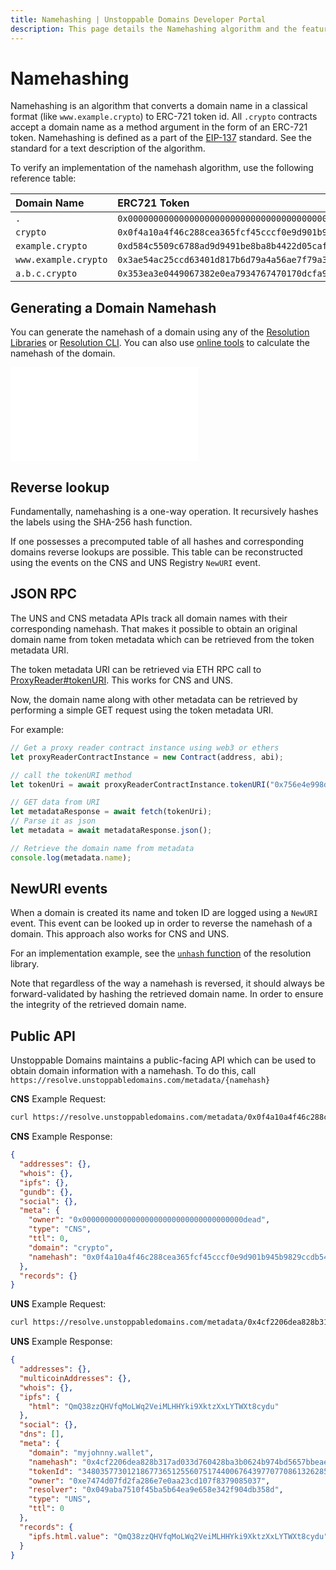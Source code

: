 ```yaml
---
title: Namehashing | Unstoppable Domains Developer Portal
description: This page details the Namehashing algorithm and the features of the ERC-721 token standard.
---
```


# Namehashing

Namehashing is an algorithm that converts a domain name in a classical format \(like `www.example.crypto`\) to ERC-721 token id. All `.crypto` contracts accept a domain name as a method argument in the form of an ERC-721 token. Namehashing is defined as a part of the [EIP-137](https://github.com/ethereum/EIPs/blob/master/EIPS/eip-137.md#namehash-algorithm) standard. See the standard for a text description of the algorithm.

To verify an implementation of the namehash algorithm, use the following reference table:

| Domain Name | ERC721 Token |
| :--- | :--- |
| `.` | `0x0000000000000000000000000000000000000000000000000000000000000000` |
| `crypto` | `0x0f4a10a4f46c288cea365fcf45cccf0e9d901b945b9829ccdb54c10dc3cb7a6f` |
| `example.crypto` | `0xd584c5509c6788ad9d9491be8ba8b4422d05caf62674a98fbf8a9988eeadfb7e` |
| `www.example.crypto` | `0x3ae54ac25ccd63401d817b6d79a4a56ae7f79a332fe77a98fa0c9d10adf9b2a1` |
| `a.b.c.crypto` | `0x353ea3e0449067382e0ea7934767470170dcfa9c49b1be0fe708adc4b1f9cf13` |

## Generating a Domain Namehash

You can generate the namehash of a domain using any of the [Resolution Libraries](/developer-toolkit/resolution-integration-methods/resolution-libraries/libraries-overview.md) or [Resolution CLI](/developer-toolkit/resolution-integration-methods/resolution-cli.md). You can also use [online tools](https://swolfeyes.github.io/ethereum-namehash-calculator/) to calculate the namehash of the domain.

<embed src="/snippets/_namehashing-snippets.md" />

## Reverse lookup

Fundamentally, namehashing is a one-way operation. It recursively hashes the labels using the SHA-256 hash function.

If one possesses a precomputed table of all hashes and corresponding domains reverse lookups are possible. This table can be reconstructed using the events on the CNS and UNS Registry `NewURI` event.

## JSON RPC

The UNS and CNS metadata APIs track all domain names with their corresponding namehash. That makes it possible to obtain an original domain name from token metadata which can be retrieved from the token metadata URI.

The token metadata URI can be retrieved via ETH RPC call to [ProxyReader\#tokenURI](https://github.com/unstoppabledomains/uns/blob/1ee37ef421bb9539b7254b9b0add5215c94282ec/contracts/ProxyReader.sol#L38). This works for CNS and UNS.

Now, the domain name along with other metadata can be retrieved by performing a simple GET request using the token metadata URI.

For example:

```javascript
// Get a proxy reader contract instance using web3 or ethers
let proxyReaderContractInstance = new Contract(address, abi);

// call the tokenURI method
let tokenUri = await proxyReaderContractInstance.tokenURI("0x756e4e998dbffd803c21d23b06cd855cdc7a4b57706c95964a37e24b47c10fc9");

// GET data from URI
let metadataResponse = await fetch(tokenUri);
// Parse it as json
let metadata = await metadataResponse.json();

// Retrieve the domain name from metadata
console.log(metadata.name);
```

## NewURI events

When a domain is created its name and token ID are logged using a `NewURI` event. This event can be looked up in order to reverse the namehash of a domain. This approach also works for CNS and UNS.

For an implementation example, see the [`unhash` function](https://github.com/unstoppabledomains/resolution/blob/221170af1ece1d97c02c86d6d1645d4c5761005e/src/Resolution.ts#L613) of the resolution library.

Note that regardless of the way a namehash is reversed, it should always be forward-validated by hashing the retrieved domain name. In order to ensure the integrity of the retrieved domain name.

## Public API

Unstoppable Domains maintains a public-facing API which can be used to obtain domain information with a namehash. To do this, call `https://resolve.unstoppabledomains.com/metadata/{namehash}`

**CNS** Example Request:

```bash
curl https://resolve.unstoppabledomains.com/metadata/0x0f4a10a4f46c288cea365fcf45cccf0e9d901b945b9829ccdb54c10dc3cb7a6f
```

**CNS** Example Response:

```json
{
  "addresses": {},
  "whois": {},
  "ipfs": {},
  "gundb": {},
  "social": {},
  "meta": {
    "owner": "0x000000000000000000000000000000000000dead",
    "type": "CNS",
    "ttl": 0,
    "domain": "crypto",
    "namehash": "0x0f4a10a4f46c288cea365fcf45cccf0e9d901b945b9829ccdb54c10dc3cb7a6f"
  },
  "records": {}
}
```

**UNS** Example Request:

```bash
curl https://resolve.unstoppabledomains.com/metadata/0x4cf2206dea828b317ad033d760428ba3b0624b974bd5657bbeaef92d624e7b85
```

**UNS** Example Response:

```json
{
  "addresses": {},
  "multicoinAddresses": {},
  "whois": {},
  "ipfs": {
    "html": "QmQ38zzQHVfqMoLWq2VeiMLHHYki9XktzXxLYTWXt8cydu"
  },
  "social": {},
  "dns": [],
  "meta": {
    "domain": "myjohnny.wallet",
    "namehash": "0x4cf2206dea828b317ad033d760428ba3b0624b974bd5657bbeaef92d624e7b85",
    "tokenId": "34803577301218677365125560751744006764397707708613262855939915661234351799173",
    "owner": "0xe7474d07fd2fa286e7e0aa23cd107f8379085037",
    "resolver": "0x049aba7510f45ba5b64ea9e658e342f904db358d",
    "type": "UNS",
    "ttl": 0
  },
  "records": {
    "ipfs.html.value": "QmQ38zzQHVfqMoLWq2VeiMLHHYki9XktzXxLYTWXt8cydu"
  }
}
```
